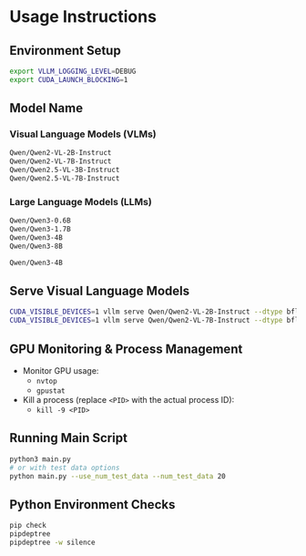 # Usage Instructions

## Environment Setup

```bash
export VLLM_LOGGING_LEVEL=DEBUG
export CUDA_LAUNCH_BLOCKING=1
```

## Model Name

### Visual Language Models (VLMs)

```bash
Qwen/Qwen2-VL-2B-Instruct
Qwen/Qwen2-VL-7B-Instruct
Qwen/Qwen2.5-VL-3B-Instruct
Qwen/Qwen2.5-VL-7B-Instruct
```

### Large Language Models (LLMs)

```bash
Qwen/Qwen3-0.6B
Qwen/Qwen3-1.7B
Qwen/Qwen3-4B
Qwen/Qwen3-8B
```

```bash
Qwen/Qwen3-4B
```

## Serve Visual Language Models

```bash
CUDA_VISIBLE_DEVICES=1 vllm serve Qwen/Qwen2-VL-2B-Instruct --dtype bfloat16 --port 8000
CUDA_VISIBLE_DEVICES=1 vllm serve Qwen/Qwen2-VL-7B-Instruct --dtype bfloat16 --port 8001
```

## GPU Monitoring & Process Management

- Monitor GPU usage:
  - `nvtop`
  - `gpustat`
- Kill a process (replace `<PID>` with the actual process ID):
  - `kill -9 <PID>`

## Running Main Script

```bash
python3 main.py
# or with test data options
python main.py --use_num_test_data --num_test_data 20
```

## Python Environment Checks

```bash
pip check
pipdeptree
pipdeptree -w silence
```
